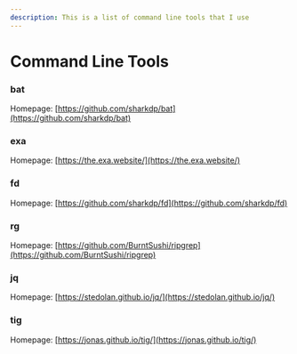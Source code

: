 ```yaml
---
description: This is a list of command line tools that I use
---
```


# Command Line Tools

### bat

Homepage: [https://github.com/sharkdp/bat](https://github.com/sharkdp/bat)

### exa

Homepage: [https://the.exa.website/](https://the.exa.website/)

### fd

Homepage: [https://github.com/sharkdp/fd](https://github.com/sharkdp/fd)

### rg

Homepage: [https://github.com/BurntSushi/ripgrep](https://github.com/BurntSushi/ripgrep)

### jq

Homepage: [https://stedolan.github.io/jq/](https://stedolan.github.io/jq/)

### tig

Homepage: [https://jonas.github.io/tig/](https://jonas.github.io/tig/)

